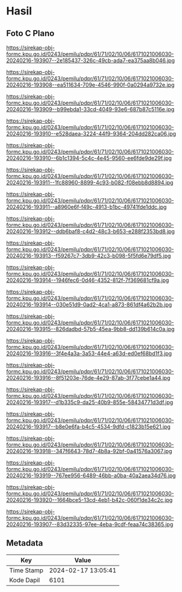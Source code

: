 # Hasil

## Foto C Plano

https://sirekap-obj-formc.kpu.go.id/0243/pemilu/pdpr/61/71/02/10/06/6171021006030-20240216-193907--2e185437-326c-49cb-ada7-ea375aa8b046.jpg

https://sirekap-obj-formc.kpu.go.id/0243/pemilu/pdpr/61/71/02/10/06/6171021006030-20240216-193908--ea511634-709e-4546-990f-0a0294a9732e.jpg

https://sirekap-obj-formc.kpu.go.id/0243/pemilu/pdpr/61/71/02/10/06/6171021006030-20240216-193909--b99ebda1-33cd-4049-93e6-687b87c5116e.jpg

https://sirekap-obj-formc.kpu.go.id/0243/pemilu/pdpr/61/71/02/10/06/6171021006030-20240216-193910--e528daea-3224-44f9-9364-204dd282ca06.jpg

https://sirekap-obj-formc.kpu.go.id/0243/pemilu/pdpr/61/71/02/10/06/6171021006030-20240216-193910--6b1c1394-5c4c-4e45-9560-ee6fde9de29f.jpg

https://sirekap-obj-formc.kpu.go.id/0243/pemilu/pdpr/61/71/02/10/06/6171021006030-20240216-193911--1fc88960-8899-4c93-b082-f08ebb8d8894.jpg

https://sirekap-obj-formc.kpu.go.id/0243/pemilu/pdpr/61/71/02/10/06/6171021006030-20240216-193911--a8960e6f-f49c-4913-b1bc-49741fde1ddc.jpg

https://sirekap-obj-formc.kpu.go.id/0243/pemilu/pdpr/61/71/02/10/06/6171021006030-20240216-193912--ddb6baf8-c4d2-48c3-b653-e288f2353bd8.jpg

https://sirekap-obj-formc.kpu.go.id/0243/pemilu/pdpr/61/71/02/10/06/6171021006030-20240216-193913--f59267c7-3db9-42c3-b098-5f5fd6e79df5.jpg

https://sirekap-obj-formc.kpu.go.id/0243/pemilu/pdpr/61/71/02/10/06/6171021006030-20240216-193914--1946fec6-0d46-4352-812f-7f369681cf9a.jpg

https://sirekap-obj-formc.kpu.go.id/0243/pemilu/pdpr/61/71/02/10/06/6171021006030-20240216-193914--030e51d9-0ad2-4ca1-a873-861df4a62b2b.jpg

https://sirekap-obj-formc.kpu.go.id/0243/pemilu/pdpr/61/71/02/10/06/6171021006030-20240216-193915--826dadbd-57b5-45ea-9bb8-dd139b614c0a.jpg

https://sirekap-obj-formc.kpu.go.id/0243/pemilu/pdpr/61/71/02/10/06/6171021006030-20240216-193916--3f4e4a3a-3a53-44e4-a63d-ed0ef68bd1f3.jpg

https://sirekap-obj-formc.kpu.go.id/0243/pemilu/pdpr/61/71/02/10/06/6171021006030-20240216-193916--8f51203e-76de-4e29-87ab-3f77cebe1a44.jpg

https://sirekap-obj-formc.kpu.go.id/0243/pemilu/pdpr/61/71/02/10/06/6171021006030-20240216-193917--d1b335c9-da25-40b9-855e-58434771d3df.jpg

https://sirekap-obj-formc.kpu.go.id/0243/pemilu/pdpr/61/71/02/10/06/6171021006030-20240216-193917--b8e0e6fa-b4c5-4534-9dfd-c1823b15e621.jpg

https://sirekap-obj-formc.kpu.go.id/0243/pemilu/pdpr/61/71/02/10/06/6171021006030-20240216-193918--347f6643-78d7-4b8a-92bf-0a41576a3067.jpg

https://sirekap-obj-formc.kpu.go.id/0243/pemilu/pdpr/61/71/02/10/06/6171021006030-20240216-193919--767ee956-6489-46bb-a0ba-40a2aea34d76.jpg

https://sirekap-obj-formc.kpu.go.id/0243/pemilu/pdpr/61/71/02/10/06/6171021006030-20240216-193920--1664bce5-13cd-4eb1-b42c-060f1de34c2c.jpg

https://sirekap-obj-formc.kpu.go.id/0243/pemilu/pdpr/61/71/02/10/06/6171021006030-20240216-193907--83d32335-97ee-4eba-9cdf-feaa74c38365.jpg


## Metadata

| Key        | Value               |
| ---------- | ------------------- |
| Time Stamp | 2024-02-17 13:05:41 |
| Kode Dapil | 6101                |



